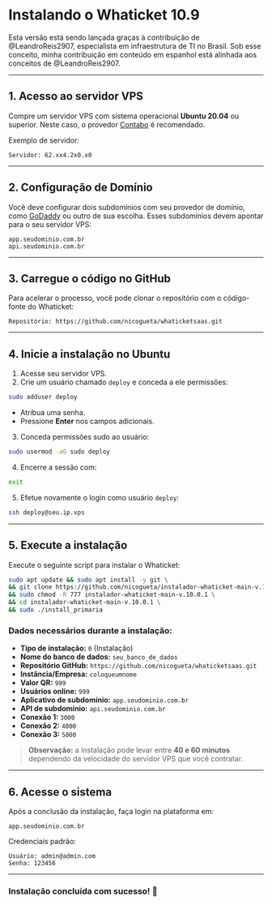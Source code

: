 # Instalando o Whaticket 10.9

Esta versão está sendo lançada graças à contribuição de @LeandroReis2907, especialista em infraestrutura de TI no Brasil. Sob esse conceito, minha contribuição em conteúdo em espanhol está alinhada aos conceitos de @LeandroReis2907.

---

## 1. Acesso ao servidor VPS

Compre um servidor VPS com sistema operacional **Ubuntu 20.04** ou superior. Neste caso, o provedor [Contabo](https://contabo.com) é recomendado.

Exemplo de servidor:
```
Servidor: 62.xx4.2x0.x0
```

---

## 2. Configuração de Domínio

Você deve configurar dois subdomínios com seu provedor de domínio, como [GoDaddy](https://www.godaddy.com/) ou outro de sua escolha. Esses subdomínios devem apontar para o seu servidor VPS:
```
app.seudominio.com.br
api.seudominio.com.br
```

---

## 3. Carregue o código no GitHub

Para acelerar o processo, você pode clonar o repositório com o código-fonte do Whaticket:
```
Repositório: https://github.com/nicogueta/whaticketsaas.git
```

---

## 4. Inicie a instalação no Ubuntu

1. Acesse seu servidor VPS.
2. Crie um usuário chamado `deploy` e conceda a ele permissões:
```bash
sudo adduser deploy
```
- Atribua uma senha.
- Pressione **Enter** nos campos adicionais.
3. Conceda permissões sudo ao usuário:
```bash
sudo usermod -aG sudo deploy
```
4. Encerre a sessão com:
```bash
exit
```
5. Efetue novamente o login como usuário `deploy`:
```bash
ssh deploy@seu.ip.vps
```

---

## 5. Execute a instalação

Execute o seguinte script para instalar o Whaticket:
```bash
sudo apt update && sudo apt install -y git \
&& git clone https://github.com/nicogueta/instalador-whaticket-main-v.10.0.1.git \
&& sudo chmod -R 777 instalador-whaticket-main-v.10.0.1 \
&& cd instalador-whaticket-main-v.10.0.1 \
&& sudo ./install_primaria
```

### Dados necessários durante a instalação:

- **Tipo de instalação:** `0` (Instalação)
- **Nome do banco de dados:** `seu_banco_de_dados`
- **Repositório GitHub:** `https://github.com/nicogueta/whaticketsaas.git`
- **Instância/Empresa:** `coloqueumnome`
- **Valor QR:** `999`
- **Usuários online:** `999`
- **Aplicativo de subdomínio:** `app.seudominio.com.br`
- **API de subdomínio:** `api.seudominio.com.br`
- **Conexão 1:** `3000`
- **Conexão 2:** `4000`
- **Conexão 3:** `5000`

> **Observação:** a instalação pode levar entre **40 e 60 minutos** dependendo da velocidade do servidor VPS que você contratar.

---

## 6. Acesse o sistema

Após a conclusão da instalação, faça login na plataforma em:
```
app.seudominio.com.br
```

Credenciais padrão:
```
Usuário: admin@admin.com
Senha: 123456
```

---

### Instalação concluída com sucesso! 🎉
